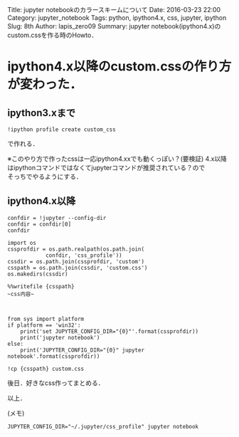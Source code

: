 Title: jupyter notebookのカラースキームについて
Date: 2016-03-23 22:00
Category: jupyter_notebook
Tags: python, ipython4.x, css, jupyter, ipython
Slug: 8th
Author: lapis_zero09
Summary: jupyter notebook(ipython4.x)のcustom.cssを作る時のHowto．

# ipython4.x以降のcustom.cssの作り方が変わった．

## ipython3.xまで

```
!ipython profile create custom_css
```

で作れる．  

※このやり方で作ったcssは一応ipython4.xxでも動くっぽい？(要検証)
4.x以降はipythonコマンドではなくてjupyterコマンドが推奨されている？ので  
そっちでやるようにする．

## ipython4.x以降

```
confdir = !jupyter --config-dir
confdir = confdir[0]
confdir
```


```
import os
cssprofdir = os.path.realpath(os.path.join(
            confdir, 'css_profile'))
cssdir = os.path.join(cssprofdir, 'custom')
csspath = os.path.join(cssdir, 'custom.css')
os.makedirs(cssdir)
```

```
%%writefile {csspath}
~css内容~
```

```


from sys import platform
if platform == 'win32':
    print('set JUPYTER_CONFIG_DIR="{0}"'.format(cssprofdir))
    print('jupyter notebook')
else:
    print('JUPYTER_CONFIG_DIR="{0}" jupyter notebook'.format(cssprofdir))
```


```
!cp {csspath} custom.css
```


後日．好きなcss作ってまとめる．  

以上．  

(メモ)
```
JUPYTER_CONFIG_DIR="~/.jupyter/css_profile" jupyter notebook
```
